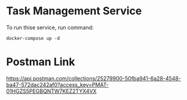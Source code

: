 # Task Management Service
To run thise service, run command:

```docker-compose up -d```

# Postman Link
https://api.postman.com/collections/25279900-50fba941-6a28-4548-ba47-572dac242af0?access_key=PMAT-01HGZS5PEGBQNTW7KEZ2TYX4VX
